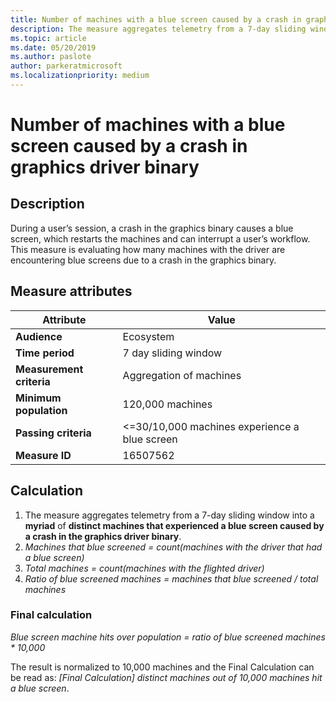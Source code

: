 ```yaml
---
title: Number of machines with a blue screen caused by a crash in graphics driver binary
description: The measure aggregates telemetry from a 7-day sliding window into a myriad of Distinct Machines that experienced a Bluescreen caused by a crash in the graphics driver binary
ms.topic: article
ms.date: 05/20/2019
ms.author: paslote
author: parkeratmicrosoft
ms.localizationpriority: medium
---
```


# Number of machines with a blue screen caused by a crash in graphics driver binary

## Description

During a user’s session, a crash in the graphics binary causes a blue screen, which restarts the machines and can interrupt a user’s workflow. This measure is evaluating how many machines with the driver are encountering blue screens due to a crash in the graphics binary.

## Measure attributes

|Attribute|Value|
|----|----|
|**Audience**|Ecosystem|
|**Time period**|7 day sliding window|
|**Measurement criteria**|Aggregation of machines|
|**Minimum population**|120,000 machines|
|**Passing criteria**|<=30/10,000 machines experience a blue screen|
|**Measure ID**|16507562|

## Calculation

1. The measure aggregates telemetry from a 7-day sliding window into a **myriad** of **distinct machines that experienced a blue screen caused by a crash in the graphics driver binary**.
2. *Machines that blue screened = count(machines with the driver that had a blue screen)*
3. *Total machines = count(machines with the flighted driver)*
4. *Ratio of blue screened machines = machines that blue screened / total machines*

### Final calculation

*Blue screen machine hits over population = ratio of blue screened machines * 10,000*

The result is normalized to 10,000 machines and the Final Calculation can be read as: *[Final Calculation] distinct machines out of 10,000 machines hit a blue screen*.